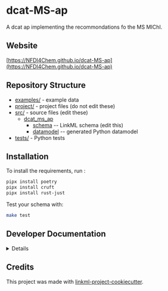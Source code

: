 # dcat-MS-ap

A dcat ap implementing the recommondations fo the MS MIChI.

## Website

[https://NFDI4Chem.github.io/dcat-MS-ap](https://NFDI4Chem.github.io/dcat-MS-ap)

## Repository Structure

* [examples/](../examples/) - example data
* [project/](../project/) - project files (do not edit these)
* [src/](../src/) - source files (edit these)
  * [dcat_ms_ap](src/dcat_ms_ap)
    * [schema](src/dcat_ms_ap/schema) -- LinkML schema
      (edit this)
    * [datamodel](src/dcat_ms_ap/datamodel) -- generated
      Python datamodel
* [tests/](../tests/) - Python tests

## Installation
To install the requirements, run :
```bash
pipx install poetry
pipx install cruft
pipx install rust-just
```

Test your schema with:
```bash
make test
```

## Developer Documentation

<details>
To run commands you may use good old make or the command runner [just](https://github.com/casey/just/) which is a better choice on Windows.
Use the `make` command or `duty` commands to generate project artefacts:
* `make help` or `just --list`: list all pre-defined tasks
* `make all` or `just all`: make everything
* `make deploy` or `just deploy`: deploys site
</details>

## Credits

This project was made with
[linkml-project-cookiecutter](https://github.com/linkml/linkml-project-cookiecutter).
